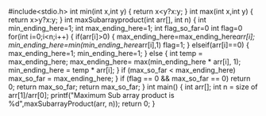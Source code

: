 #include<stdio.h>
int min(int x,int y)
{
return x<y?x:y;
}
int max(int x,int y)
{
return x>y?x:y;
}
int maxSubarrayproduct(int arr[], int n)
{
int min_ending_here=1;
int max_ending_here=1;
int flag_so_far=0
int flag=0
for(int i=0;i<n;i++)
{
if(arr[i]>0)
{
max_ending_here=max_ending_here*arr[i];
min_ending_here=min(min_ending_here*arr[i],1)
flag=1;
}
elseif(arr[i]==0)
{
max_ending_here=1;
min_ending_here=1;
}
else
{
int temp = max_ending_here;
 max_ending_here= max(min_ending_here * arr[i], 1);
 min_ending_here = temp * arr[i];
 }
if (max_so_far < max_ending_here)
 max_so_far = max_ending_here;
}
if (flag == 0 && max_so_far == 0)
 return 0;
 return max_so_far;
 return max_so_far;
}
int main()
{
int arr[];
int n = size of arr[1]/arr[0];
printf("Maximum Sub array product is %d",maxSubarrayProduct(arr, n));
return 0;
}
